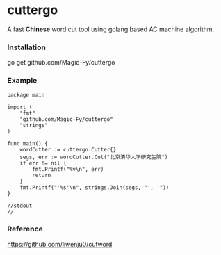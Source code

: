 # cuttergo

A fast **Chinese** word cut tool using golang based AC machine algorithm.

### Installation

go get github.com/Magic-Fy/cuttergo

### Example
```golang
package main

import (
	"fmt"
	"github.com/Magic-Fy/cuttergo"
	"strings"
)

func main() {
	wordCutter := cuttergo.Cutter{}
	segs, err := wordCutter.Cut("北京清华大学研究生院")
	if err != nil {
		fmt.Printf("%v\n", err)
		return
	}
	fmt.Printf("'%s'\n", strings.Join(segs, "', '"))
}

//stdout
//
```
### Reference
https://github.com/liwenju0/cutword

